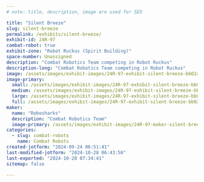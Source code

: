 ```yaml
---
# note: title, description, image are used for SEO

title: "Silent Breeze"
slug: silent-breeze
permalink: /exhibits/silent-breeze/
exhibit-id: 24R-97
combat-robot: true
exhibit-zone: "Robot Ruckus (Spirit Building)"
space-number: Unassigned
description: "Combat Robotics Team competing in Robot Ruckus"
description-long: "Combat Robotics Team competing in Robot Ruckus"
image: /assets/images/exhibit-images/24R-97-exhibit-silent-breeze-bb02adc7-57c1-4ff4-a7cb-65e2dd90b9fc-large.jpeg
image-primary: 
  small: /assets/images/exhibit-images/24R-97-exhibit-silent-breeze-bb02adc7-57c1-4ff4-a7cb-65e2dd90b9fc-small.jpeg
  medium: /assets/images/exhibit-images/24R-97-exhibit-silent-breeze-bb02adc7-57c1-4ff4-a7cb-65e2dd90b9fc-medium.jpeg
  large: /assets/images/exhibit-images/24R-97-exhibit-silent-breeze-bb02adc7-57c1-4ff4-a7cb-65e2dd90b9fc-large.jpeg
  full: /assets/images/exhibit-images/24R-97-exhibit-silent-breeze-bb02adc7-57c1-4ff4-a7cb-65e2dd90b9fc-full.jpeg
maker: 
  name: "Robosharks"
  description: "Combat Robotics Team"
  image-primary: /assets/images/exhibit-images/24R-97-maker-silent-breeze-297747c8-79d8-4884-b24a-7eb3102faec6-medium.png
categories: 
  - slug: combat-robots
    name: Combat Robots
created-jotform: "2024-09-24 06:51:41"
last-modified-jotform: "2024-10-28 06:43:56"
last-exported: "2024-10-28 07:34:41"
sitemap: false

---
```

